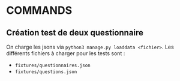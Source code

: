 # COMMANDS

## Création test de deux questionnaire 

On charge les jsons via `python3 manage.py loaddata <fichier>`.
Les différents fichiers à charger pour les tests sont :
- `fixtures/questionnaires.json`
- `fixtures/questions.json`